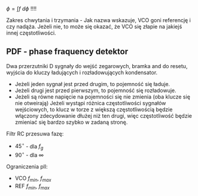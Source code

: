 $\phi = \int f\ d\phi$ !!!!

Zakres chwytania i trzymania - Jak nazwa wskazuje, VCO goni referencję i czy nadąża. Jeżeli nie, to może się okazać, że VCO się złapie na jakiejś innej częstotliwości.


## PDF - phase fraquency detektor
Dwa przerzutniki D sygnały do wejść zegarowych, bramka and do resetu, wyjścia do kluczy ładujących i rozładowujących kondensator.
- Jeżeli jeden sygnał jest przed drugim, to pojemność się ładuje.
- Jeżeli drugi jest przed pierwszym, to pojemność się rozładowuje.
- Jeżeli są równe napięcie na pojemności się nie zmienia (oba klucze się nie otweirają)
Jeżeli wystąpi różnica częstotliwości sygnałów wejściowych, to klucz w torze z większą częstotliwością będzie włączony zdecydowanie dłużej niż ten drugi, więc częstotliwość będzie zmieniać się bardzo szybko w zadaną stronę.

Filtr RC przesuwa fazę:
- $45^{\circ}$ - dla $f_{g}$
- $90^{\circ}$ - dla $\infty$


Ograniczenia pll:
- VCO $f_{min},\ f_{max}$
- REF $f_{min},\ f_{max}$


